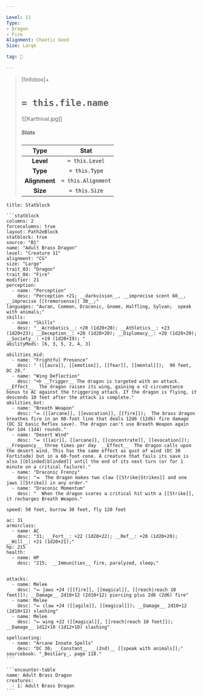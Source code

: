 ```yaml
---

Level: 11
Type:
- Dragon
- Fire
Alignment: Chaotic Good
Size: Large

tag: 👹

---
```


> [!infobox]+
> #  `= this.file.name`
> ![[Karthival.jpg]]
> ##### Stats
> Type | Stat |
> :---:|:---:|
> **Level** | `= this.Level` |
> **Type** | `= this.Type` |
> **Alignment** | `= this.Alignment` |
> **Size** | `= this.Size` |



````ad-info
title: Statblock

```statblock
columns: 2
forcecolumns: true
layout: Path2eBlock
statblock: true
source: "B1"
name: "Adult Brass Dragon"
level: "Creature 11"
alignment: "CG"
size: "Large"
trait_03: "Dragon"
trait_04: "Fire"
modifier: 21
perception:
  - name: "Perception"
    desc: "Perception +21; __darkvision__, __imprecise scent 60__, __imprecise [[tremorsense]] 30__;"
languages: "Auran, Common, Draconic, Gnome, Halfling, Sylvan;  speak with animals;"
skills:
  - name: "Skills"
    desc: "__Acrobatics__: +20 (1d20+20); __Athletics__: +23 (1d20+23); __Deception__: +20 (1d20+20); __Diplomacy__: +20 (1d20+20); __Society__: +19 (1d20+19); "
abilityMods: [6, 3, 5, 2, 4, 3]

abilities_mid:
  - name: "Frightful Presence"
    desc: " ([[aura]], [[emotion]], [[fear]], [[mental]]);  90 feet, DC 28."
  - name: "Wing Deflection"
    desc: "⬲ __Trigger__ The dragon is targeted with an attack. __Effect__  The dragon raises its wing, gaining a +2 circumstance bonus to AC against the triggering attack. If the dragon is flying, it descends 10 feet after the attack is complete."
abilities_bot:
  - name: "Breath Weapon"
    desc: "⬺ ([[arcane]], [[evocation]], [[fire]]);  The brass dragon breathes fire in an 80-foot line that deals 12d6 (12d6) fire damage (DC 32 basic Reflex save). The dragon can't use Breath Weapon again for 1d4 (1d4) rounds."
  - name: "Desert Wind"
    desc: "⬺ ([[air]], [[arcane]], [[concentrate]], [[evocation]]); __Frequency__ three times per day  __Effect__  The dragon calls upon the desert wind. This has the same effect as gust of wind (DC 30 Fortitude) but in a 60-foot cone. A creature that fails its save is also [[blinded|blinded]] until the end of its next turn (or for 1 minute on a critical failure)."
  - name: "Draconic Frenzy"
    desc: "⬺  The dragon makes two claw [[Strike|Strikes]] and one jaws [[Strike]] in any order."
  - name: "Draconic Momentum"
    desc: "  When the dragon scores a critical hit with a [[Strike]], it recharges Breath Weapon."

speed: 50 feet, burrow 30 feet, fly 120 feet

ac: 31
armorclass:
  - name: AC
    desc: "31; __Fort__: +22 (1d20+22); __Ref__: +20 (1d20+20); __Will__: +21 (1d20+21);"
hp: 215
health:
  - name: HP
    desc: "215;  __Immunities__ fire, paralyzed, sleep;"


attacks:
  - name: Melee
    desc: "⬻ jaws +24 ([[fire]], [[magical]], [[reach|reach 10 feet]]); __Damage__ 2d10+12 (2d10+12) piercing plus 2d6 (2d6) fire"
  - name: Melee
    desc: "⬻ claw +24 ([[agile]], [[magical]]); __Damage__ 2d10+12 (2d10+12) slashing"
  - name: Melee
    desc: "⬻ wing +22 ([[magical]], [[reach|reach 10 feet]]); __Damage__ 1d12+10 (1d12+10) slashing"

spellcasting:
  - name: "Arcane Innate Spells"
    desc: "DC 30; __Constant__ __(2nd)__ [[speak with animals]];"
sourcebook: "_Bestiary_, page 118."
```

```encounter-table
name: Adult Brass Dragon
creatures:
  - 1: Adult Brass Dragon
```

````


